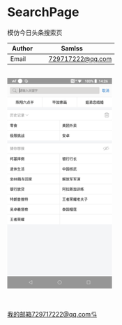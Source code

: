 # SearchPage
模仿今日头条搜索页

| Author        | Samlss           |
| ------------- |:-------------:|
| Email      | 729717222@qq.com |

<br>

 <img src="https://github.com/samlss/SearchPage/blob/master/screenshots/screenshot1.png" width = "240" height = "480" alt="screentshot1" align=center />



<br><br>
[我的邮箱729717222@qq.com:cupid:](https://mail.qq.com/)

